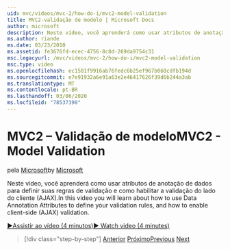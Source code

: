 ```yaml
---
uid: mvc/videos/mvc-2/how-do-i/mvc2-model-validation
title: MVC2-validação de modelo | Microsoft Docs
author: microsoft
description: Neste vídeo, você aprenderá como usar atributos de anotação de dados para definir suas regras de validação e como habilitar a validação do lado do cliente (AJAX).
ms.author: riande
ms.date: 03/23/2010
ms.assetid: fe3676fd-ecec-4756-8c8d-269da9754c31
msc.legacyurl: /mvc/videos/mvc-2/how-do-i/mvc2-model-validation
msc.type: video
ms.openlocfilehash: ec1581f9916ab76fedc6b25ef967b060cdfb194d
ms.sourcegitcommit: e7e91932a6e91a63e2e46417626f39d6b244a3ab
ms.translationtype: MT
ms.contentlocale: pt-BR
ms.lasthandoff: 03/06/2020
ms.locfileid: "78537390"
---
```

# <a name="mvc2---model-validation"></a><span data-ttu-id="cdc26-103">MVC2 – Validação de modelo</span><span class="sxs-lookup"><span data-stu-id="cdc26-103">MVC2 - Model Validation</span></span>

<span data-ttu-id="cdc26-104">pela [Microsoft](https://github.com/microsoft)</span><span class="sxs-lookup"><span data-stu-id="cdc26-104">by [Microsoft](https://github.com/microsoft)</span></span>

<span data-ttu-id="cdc26-105">Neste vídeo, você aprenderá como usar atributos de anotação de dados para definir suas regras de validação e como habilitar a validação do lado do cliente (AJAX).</span><span class="sxs-lookup"><span data-stu-id="cdc26-105">In this video you will learn about how to use Data Annotation Attributes to define your validation rules, and how to enable client-side (AJAX) validation.</span></span>

[<span data-ttu-id="cdc26-106">&#9654;Assistir ao vídeo (4 minutos)</span><span class="sxs-lookup"><span data-stu-id="cdc26-106">&#9654; Watch video (4 minutes)</span></span>](https://channel9.msdn.com/Blogs/ASP-NET-Site-Videos/mvc2-model-validation)

> [!div class="step-by-step"]
> <span data-ttu-id="cdc26-107">[Anterior](mvc2-stronglytyped-helpers.md)
> [Próximo](mvc2-template-customization.md)</span><span class="sxs-lookup"><span data-stu-id="cdc26-107">[Previous](mvc2-stronglytyped-helpers.md)
[Next](mvc2-template-customization.md)</span></span>
